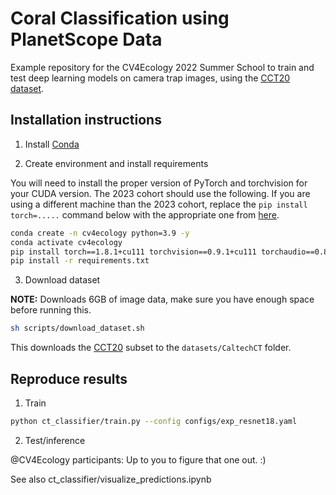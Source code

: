 # Coral Classification using PlanetScope Data

Example repository for the CV4Ecology 2022 Summer School to train and test deep
learning models on camera trap images, using the [CCT20 dataset](https://lila.science/datasets/caltech-camera-traps).

## Installation instructions

1. Install [Conda](http://conda.io/)

2. Create environment and install requirements

You will need to install the proper version of PyTorch and torchvision for your CUDA version. The 2023 cohort should use the following. If you are using a different machine than the 2023 cohort, replace the `pip install torch=.....` command below with the appropriate one from [here](https://pytorch.org/get-started/locally/).

```bash
conda create -n cv4ecology python=3.9 -y
conda activate cv4ecology
pip install torch==1.8.1+cu111 torchvision==0.9.1+cu111 torchaudio==0.8.1 -f https://download.pytorch.org/whl/torch_stable.html
pip install -r requirements.txt
```

3. Download dataset

**NOTE:** Downloads 6GB of image data, make sure you have enough space before running this.

```bash
sh scripts/download_dataset.sh 
```

This downloads the [CCT20](https://lila.science/datasets/caltech-camera-traps) subset to the `datasets/CaltechCT` folder.


## Reproduce results

1. Train

```bash
python ct_classifier/train.py --config configs/exp_resnet18.yaml
```

2. Test/inference

@CV4Ecology participants: Up to you to figure that one out. :)

See also ct_classifier/visualize_predictions.ipynb
